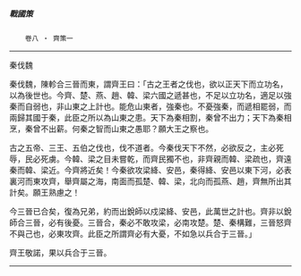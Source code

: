 

##### 戰國策
　　`卷八 ‧ 齊策一`

* * *

秦伐魏

秦伐魏，陳軫合三晉而東，謂齊王曰：「古之王者之伐也，欲以正天下而立功名，以為後世也。今齊、楚、燕、趙、韓、梁六國之遞甚也，不足以立功名，適足以強秦而自弱也，非山東之上計也。能危山東者，強秦也。不憂強秦，而遞相罷弱，而兩歸其國于秦，此臣之所以為山東之患。天下為秦相割，秦曾不出力；天下為秦相烹，秦曾不出薪。何秦之智而山東之愚耶？願大王之察也。

古之五帝、三王、五伯之伐也，伐不道者。今秦伐天下不然，必欲反之，主必死辱，民必死虜。今韓、梁之目未嘗乾，而齊民獨不也，非齊親而韓、梁疏也，齊遠秦而韓、梁近。今齊將近矣！今秦欲攻梁絳、安邑，秦得絳、安邑以東下河，必表裏河而東攻齊，舉齊屬之海，南面而孤楚、韓、梁，北向而孤燕、趙，齊無所出其計矣。願王熟慮之！

今三晉已合矣，復為兄弟，約而出銳師以戍梁絳、安邑，此萬世之計也。齊非以銳師合三晉，必有後憂。三晉合，秦必不敢攻梁，必南攻楚。楚、秦構難，三晉怒齊不與己也，必東攻齊。此臣之所謂齊必有大憂，不如急以兵合于三晉。」

齊王敬諾，果以兵合于三晉。

* * *

